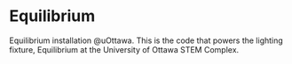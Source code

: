 # Equilibrium
Equilibrium installation @uOttawa.
This is the code that powers the lighting fixture, Equilibrium at the University of Ottawa STEM Complex.
